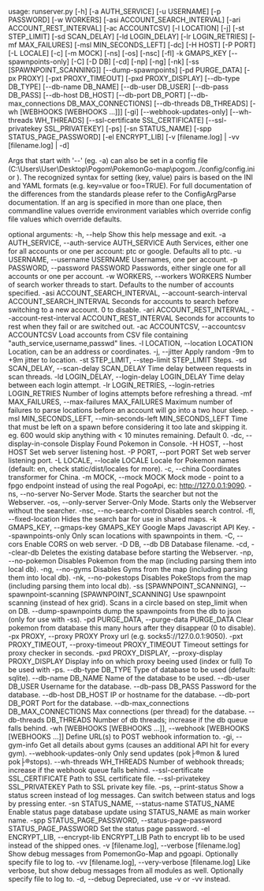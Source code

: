 usage: runserver.py
                    [-h] [-a AUTH_SERVICE] [-u USERNAME] [-p PASSWORD]
                    [-w WORKERS] [-asi ACCOUNT_SEARCH_INTERVAL]
                    [-ari ACCOUNT_REST_INTERVAL] [-ac ACCOUNTCSV]
                    [-l LOCATION] [-j] [-st STEP_LIMIT] [-sd SCAN_DELAY]
                    [-ld LOGIN_DELAY] [-lr LOGIN_RETRIES] [-mf MAX_FAILURES]
                    [-msl MIN_SECONDS_LEFT] [-dc] [-H HOST] [-P PORT]
                    [-L LOCALE] [-c] [-m MOCK] [-ns] [-os] [-nsc] [-fl] -k
                    GMAPS_KEY [--spawnpoints-only] [-C] [-D DB] [-cd] [-np]
                    [-ng] [-nk] [-ss [SPAWNPOINT_SCANNING]]
                    [--dump-spawnpoints] [-pd PURGE_DATA] [-px PROXY]
                    [-pxt PROXY_TIMEOUT] [-pxd PROXY_DISPLAY]
                    [--db-type DB_TYPE] [--db-name DB_NAME]
                    [--db-user DB_USER] [--db-pass DB_PASS]
                    [--db-host DB_HOST] [--db-port DB_PORT]
                    [--db-max_connections DB_MAX_CONNECTIONS]
                    [--db-threads DB_THREADS] [-wh [WEBHOOKS [WEBHOOKS ...]]]
                    [-gi] [--webhook-updates-only] [--wh-threads WH_THREADS]
                    [--ssl-certificate SSL_CERTIFICATE]
                    [--ssl-privatekey SSL_PRIVATEKEY] [-ps] [-sn STATUS_NAME]
                    [-spp STATUS_PAGE_PASSWORD] [-el ENCRYPT_LIB]
                    [-v [filename.log] | -vv [filename.log] | -d]

Args that start with '--' (eg. -a) can also be set in a config file
(C:\Users\User\Desktop\Pogom\PokemonGo-map\pogom\../config/config.ini or ).
The recognized syntax for setting (key, value) pairs is based on the INI and
YAML formats (e.g. key=value or foo=TRUE). For full documentation of the
differences from the standards please refer to the ConfigArgParse
documentation. If an arg is specified in more than one place, then commandline
values override environment variables which override config file values which
override defaults.

optional arguments:
  -h, --help            Show this help message and exit.
  -a AUTH_SERVICE, --auth-service AUTH_SERVICE
                        Auth Services, either one for all accounts or one per
                        account: ptc or google. Defaults all to ptc. 
  -u USERNAME, --username USERNAME
                        Usernames, one per account. 
  -p PASSWORD, --password PASSWORD
                        Passwords, either single one for all accounts or one
                        per account. 
  -w WORKERS, --workers WORKERS
                        Number of search worker threads to start. Defaults to
                        the number of accounts specified. 
  -asi ACCOUNT_SEARCH_INTERVAL, --account-search-interval ACCOUNT_SEARCH_INTERVAL
                        Seconds for accounts to search before switching to a
                        new account. 0 to disable.
  -ari ACCOUNT_REST_INTERVAL, --account-rest-interval ACCOUNT_REST_INTERVAL
                        Seconds for accounts to rest when they fail or are
                        switched out.
  -ac ACCOUNTCSV, --accountcsv ACCOUNTCSV
                        Load accounts from CSV file containing
                        "auth_service,username,passwd" lines.
  -l LOCATION, --location LOCATION
                        Location, can be an address or coordinates.
  -j, --jitter          Apply random -9m to +9m jitter to location.
  -st STEP_LIMIT, --step-limit STEP_LIMIT
                        Steps.
  -sd SCAN_DELAY, --scan-delay SCAN_DELAY
                        Time delay between requests in scan threads.
  -ld LOGIN_DELAY, --login-delay LOGIN_DELAY
                        Time delay between each login attempt.
  -lr LOGIN_RETRIES, --login-retries LOGIN_RETRIES
                        Number of logins attempts before refreshing a thread.
  -mf MAX_FAILURES, --max-failures MAX_FAILURES
                        Maximum number of failures to parse locations before
                        an account will go into a two hour sleep.
  -msl MIN_SECONDS_LEFT, --min-seconds-left MIN_SECONDS_LEFT
                        Time that must be left on a spawn before considering
                        it too late and skipping it. eg. 600 would skip
                        anything with < 10 minutes remaining. Default 0.
  -dc, --display-in-console
                        Display Found Pokemon in Console.
  -H HOST, --host HOST  Set web server listening host.
  -P PORT, --port PORT  Set web server listening port.
  -L LOCALE, --locale LOCALE
                        Locale for Pokemon names (default: en, check
                        static/dist/locales for more).
  -c, --china           Coordinates transformer for China.
  -m MOCK, --mock MOCK  Mock mode - point to a fpgo endpoint instead of using
                        the real PogoApi, ec: http://127.0.0.1:9090.
  -ns, --no-server      No-Server Mode. Starts the searcher but not the
                        Webserver.
  -os, --only-server    Server-Only Mode. Starts only the Webserver without
                        the searcher.
  -nsc, --no-search-control
                        Disables search control.
  -fl, --fixed-location
                        Hides the search bar for use in shared maps.
  -k GMAPS_KEY, --gmaps-key GMAPS_KEY
                        Google Maps Javascript API Key.
  --spawnpoints-only    Only scan locations with spawnpoints in them.
  -C, --cors            Enable CORS on web server.
  -D DB, --db DB        Database filename.
  -cd, --clear-db       Deletes the existing database before starting the
                        Webserver.
  -np, --no-pokemon     Disables Pokemon from the map (including parsing them
                        into local db).
  -ng, --no-gyms        Disables Gyms from the map (including parsing them
                        into local db).
  -nk, --no-pokestops   Disables PokeStops from the map (including parsing
                        them into local db).
  -ss [SPAWNPOINT_SCANNING], --spawnpoint-scanning [SPAWNPOINT_SCANNING]
                        Use spawnpoint scanning (instead of hex grid). Scans
                        in a circle based on step_limit when on DB.
  --dump-spawnpoints    dump the spawnpoints from the db to json (only for use
                        with -ss).
  -pd PURGE_DATA, --purge-data PURGE_DATA
                        Clear pokemon from database this many hours after they
                        disappear (0 to disable).
  -px PROXY, --proxy PROXY
                        Proxy url (e.g. socks5://127.0.0.1:9050).
  -pxt PROXY_TIMEOUT, --proxy-timeout PROXY_TIMEOUT
                        Timeout settings for proxy checker in seconds.
  -pxd PROXY_DISPLAY, --proxy-display PROXY_DISPLAY
                        Display info on which proxy beeing used (index or
                        full) To be used with -ps.
  --db-type DB_TYPE     Type of database to be used (default: sqlite).
  --db-name DB_NAME     Name of the database to be used.
  --db-user DB_USER     Username for the database.
  --db-pass DB_PASS     Password for the database.
  --db-host DB_HOST     IP or hostname for the database.
  --db-port DB_PORT     Port for the database.
  --db-max_connections DB_MAX_CONNECTIONS
                        Max connections (per thread) for the database.
  --db-threads DB_THREADS
                        Number of db threads; increase if the db queue falls
                        behind.
  -wh [WEBHOOKS [WEBHOOKS ...]], --webhook [WEBHOOKS [WEBHOOKS ...]]
                        Define URL(s) to POST webhook information to.
  -gi, --gym-info       Get all details about gyms (causes an additional API
                        hit for every gym).
  --webhook-updates-only
                        Only send updates (pok├®mon & lured pok├®stops).
  --wh-threads WH_THREADS
                        Number of webhook threads; increase if the webhook
                        queue falls behind.
  --ssl-certificate SSL_CERTIFICATE
                        Path to SSL certificate file.
  --ssl-privatekey SSL_PRIVATEKEY
                        Path to SSL private key file.
  -ps, --print-status   Show a status screen instead of log messages. Can
                        switch between status and logs by pressing enter.
  -sn STATUS_NAME, --status-name STATUS_NAME
                        Enable status page database update using STATUS_NAME
                        as main worker name.
  -spp STATUS_PAGE_PASSWORD, --status-page-password STATUS_PAGE_PASSWORD
                        Set the status page password.
  -el ENCRYPT_LIB, --encrypt-lib ENCRYPT_LIB
                        Path to encrypt lib to be used instead of the shipped
                        ones.
  -v [filename.log], --verbose [filename.log]
                        Show debug messages from PomemonGo-Map and pgoapi.
                        Optionally specify file to log to.
  -vv [filename.log], --very-verbose [filename.log]
                        Like verbose, but show debug messages from all modules
                        as well. Optionally specify file to log to.
  -d, --debug           Depreciated, use -v or -vv instead.
